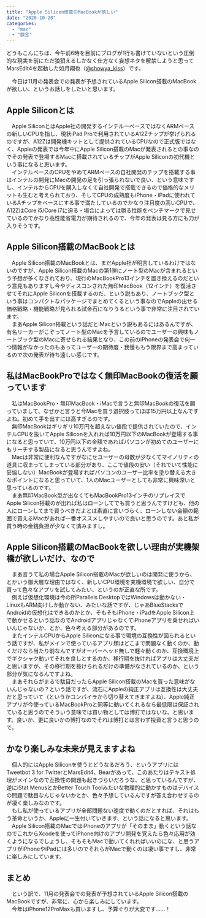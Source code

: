 ```yaml
---
title: "Apple Silicon搭載のMacBookが欲しい"
date: "2020-10-20"
categories: 
  - "mac"
  - "戯言"
---
```


どうもこんにちは、今午前6時を目前にブログが1行も書けていないという圧倒的な現実を前にただ狼狽えるしかなく仕方なく妄想ネタを解禁しようと思ってMarsEdit4を起動した如月翔也（[@showya\_kiss](http://twitter.com/showya_kiss)）です。  
  
　今日は11月の発表会での発表が予想されているApple Silicon搭載のMacBookが欲しい、というお話しをしたいと思います。  

## Apple Siliconとは

　Apple SiliconとはApple社の開発するインテルーベースではなくARMベースの新しいCPUを指し、現状iPad Proで利用されているA12Zチップが挙げられるのですが、A12Zは開発機キットとして提供されているCPUなので正式版ではなく、Appleの発表では今年中にApple Silicon搭載のMacが発表されるとの事なのでその発表で登場するMacに搭載されているチップがApple Siliconの初代機という事になると思います。  
　インテルベースのCPUをやめてARMベースの自社開発のチップを搭載する事はインテルの開発にMacの開発の足を引っ張られないで良い、という意味ですし、インテルからCPUを購入しなくて自社開発で搭載できるので価格的なメリットも生むと考えられており、そしてCPUの成熟度もiPhone・iPadに使われているAチップをベースにする事で満たしているのでかなり注目度の高いCPUで、A12ZはCore i5/Core i7に迫る・場合によっては勝る性能をベンチマークで見せているのでかなり高性能省電力が期待されるので、今年の発表は見る方にも力が入りそうです。  

## Apple Silicon搭載のMacBookとは

　Apple Silicon搭載のMacBookとは、まだApple社が明言しているわけではないのですが、Apple Silicon搭載のMacの第1弾にノート型のMacが含まれるという予想が多くなされており、現行のMacBookPro13インチを置き換えるのだという意見もありますし今やディスコンされた無印MacBook（12インチ）を復活させてそれにApple Siliconを搭載するのだ、という説もあり、ノートブック型という事はコンパクトなパッケージでまとめてくるという事なのでAppleの出せる価格戦略・機能戦略が見られる試金石になりうるという事で非常に注目されています。  
　まあApple Silicon搭載という話だとiMacという説もあるにはあるんですが、有名リーカーがこぞってノート型のMacを予言しているのでユーザーの興味もノートブック型のMacに寄せられる結果となり、この前のiPhoneの発表会で何一つ情報がなかったのもあってユーザーの期待度・我慢ももう限界まで高まっているので次の発表が待ち遠しい感じです。  

## 私はMacBookProではなく無印MacBookの復活を願っています

　私はMacBookPro・無印MacBook・iMacで言うと無印MacBookの復活を願っていまして、なぜかと言うと今Macを買う選択肢ってほぼ15万円以上なんですよね。初めて手を出すには高すぎるのです。  
　無印MacBookはギリギリ10万円を超えない値段で提供されていたので、インテルCPUを抜いてApple Siliconを入れれば10万円以下のMacBookが登場する事になると思っていて、10万円以下の金額であればパソコンが初めてのユーザーにもリーチする製品になると思うんですよね。  
　Macは非常に便利なんですがなにせユーザーの母数が少なくてマイノリティの道具に収まってしまっている部分があり、ここで値段の安い（それでいて性能に妥協しない）MacBookが登場すればパソコンのユーザー比率を塗り替える大きなポイントになると思っていて、1人のMacユーザーとしても非常に興味深いと思っているのです。  
　まあ無印MacBook型が出なくてもMacBookPro13インチのリプレイスでApple Silicon搭載のが出れば私はローンしてでも買うと思うんですけども、他の人にローンしてまで買うべきだよとは素直に言いづらく、ローンしない金額の範囲で買えるMacがあれば一番オススメしやすいので良いと思うのです。あと私が買う時の金銭負担が少なくて済みますし。  

## Apple Silicon搭載のMacBookを欲しい理由が実機架橋が欲しいだけ、なので

　まあ言うて私の場合Apple Silicon搭載のMacが欲しいのは開発に使うから、とかいう御大層な理由ではなく、新しいCPU環境を実機環境で欲しい、自分で買って色々なアプリを試してみたい、というのが正直な所です。  
　例えば仮想化環境は今の所Parallels DesktopではWindowsは動かない・LinuxもARM向けしか動かない、みたいな話ですが、じゃあBlueStacksでAndroidの仮想化はできるのかとか、そもそもiPhone・iPadをApple Silicon上で動かせるという話なのでAndroidアプリじゃなくてiPhoneアプリを乗せればいいんじゃないか、とか、色々考える部分があるのです。  
　またインテルCPUからApple Siliconになる事で環境の互換性が図られるという話ですが、私がメインで使っているアプリ類はどこまで問題なく動くのか、動くだけなら当たり前なんですがオーバーヘッド無しで軽々動くのか、互換環境上でギクシャク動いてそれを良しとするのか、移行期を抜ければアプリは大丈夫だと思いますが、その移行期を抜けられるだけの準備がなされているのか、という部分が気になるんですよね。  
　まあそれらがまるで駄目だったらApple Silicon搭載のMacを買った意味がないんじゃないの？という話ですが、流石にAppleの純正アプリは互換性は大丈夫だと思っていて（というかコンパイラから切り替えてきますよね）、Apple純正アプリが今使っているMacBookProと同等に動いてくれるなら最低限は保証されていると思うのでそういう意味では買い物としては博打ではないな、と思います。良いか、更に良いかの博打なのでそれは博打とは言わず投資と言うと思うので。  

## かなり楽しみな未来が見えますよね

　個人的にはApple Siliconを使うとどうなるだろう、というアプリにはTweetbot 3 for TwitterとMarsEdit4、Bearがあって、このあたりはテキスト処理がメインなので互換性の問題も起きづらいだろうな、と思っているんですが、逆にiStat MenusとかBetter Touch Toolみたいな物理的に動かすものはデバイスの問題で駄目なんじゃないかとか、色々予想しているんですが答え合わせするのが凄く楽しみなのです。  
　もし私が使っているアプリが全部問題ない速度で動くのだとすれば、それはもう革命というか、Appleに一生付いていきます、という話になると思います。  
　Apple Silicon搭載のMacではiPhoneのアプリが「そのまま」動くという話なのでこれからXcodeを使ってiPhone向けのアプリ開発を覚えたら色々応用が効くようになるでしょうし、そもそもMacで動いてくれればいいのにな、と思うアプリがiPhoneやiPadには多いのでそれらがMacで動くのは凄い事ですし、非常に楽しみにしています。  

## まとめ

　という訳で、11月の発表会での発表が予想されているApple Silicon搭載のMacBookですが、非常に、心から楽しみにしています。  
　今年はiPhone12ProMaxも買いますし、予算ぐりが大変です……！
